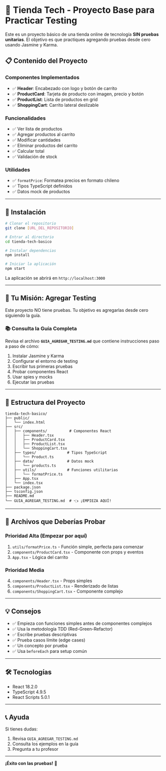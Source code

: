 # 🛒 Tienda Tech - Proyecto Base para Practicar Testing

Este es un proyecto básico de una tienda online de tecnología **SIN pruebas unitarias**. El objetivo es que practiques agregando pruebas desde cero usando Jasmine y Karma.

## 📋 Contenido del Proyecto

### Componentes Implementados
- ✅ **Header**: Encabezado con logo y botón de carrito
- ✅ **ProductCard**: Tarjeta de producto con imagen, precio y botón
- ✅ **ProductList**: Lista de productos en grid
- ✅ **ShoppingCart**: Carrito lateral deslizable

### Funcionalidades
- ✅ Ver lista de productos
- ✅ Agregar productos al carrito
- ✅ Modificar cantidades
- ✅ Eliminar productos del carrito
- ✅ Calcular total
- ✅ Validación de stock

### Utilidades
- ✅ `formatPrice`: Formatea precios en formato chileno
- ✅ Tipos TypeScript definidos
- ✅ Datos mock de productos

---

## 🚀 Instalación

```bash
# Clonar el repositorio
git clone [URL_DEL_REPOSITORIO]

# Entrar al directorio
cd tienda-tech-basico

# Instalar dependencias
npm install

# Iniciar la aplicación
npm start
```

La aplicación se abrirá en `http://localhost:3000`

---

## 🧪 Tu Misión: Agregar Testing

Este proyecto NO tiene pruebas. Tu objetivo es agregarlas desde cero siguiendo la guía.

### 📚 Consulta la Guía Completa

Revisa el archivo **`GUIA_AGREGAR_TESTING.md`** que contiene instrucciones paso a paso de cómo:

1. Instalar Jasmine y Karma
2. Configurar el entorno de testing
3. Escribir tus primeras pruebas
4. Probar componentes React
5. Usar spies y mocks
6. Ejecutar las pruebas

---

## 📁 Estructura del Proyecto

```
tienda-tech-basico/
├── public/
│   └── index.html
├── src/
│   ├── components/          # Componentes React
│   │   ├── Header.tsx
│   │   ├── ProductCard.tsx
│   │   ├── ProductList.tsx
│   │   └── ShoppingCart.tsx
│   ├── types/              # Tipos TypeScript
│   │   └── Product.ts
│   ├── data/               # Datos mock
│   │   └── products.ts
│   ├── utils/              # Funciones utilitarias
│   │   └── formatPrice.ts
│   ├── App.tsx
│   └── index.tsx
├── package.json
├── tsconfig.json
├── README.md
└── GUIA_AGREGAR_TESTING.md  # 👈 ¡EMPIEZA AQUÍ!
```

---

## 🎯 Archivos que Deberías Probar

### Prioridad Alta (Empezar por aquí)
1. `utils/formatPrice.ts` - Función simple, perfecta para comenzar
2. `components/ProductCard.tsx` - Componente con props y eventos
3. `App.tsx` - Lógica del carrito

### Prioridad Media
4. `components/Header.tsx` - Props simples
5. `components/ProductList.tsx` - Renderizado de listas
6. `components/ShoppingCart.tsx` - Componente complejo

---

## 💡 Consejos

- ✅ Empieza con funciones simples antes de componentes complejos
- ✅ Usa la metodología TDD (Red-Green-Refactor)
- ✅ Escribe pruebas descriptivas
- ✅ Prueba casos límite (edge cases)
- ✅ Un concepto por prueba
- ✅ Usa `beforeEach` para setup común

---

## 🛠️ Tecnologías

- React 18.2.0
- TypeScript 4.9.5
- React Scripts 5.0.1

---

## 📞 Ayuda

Si tienes dudas:
1. Revisa `GUIA_AGREGAR_TESTING.md`
2. Consulta los ejemplos en la guía
3. Pregunta a tu profesor

---

**¡Éxito con las pruebas!** 🚀
